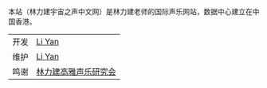 本站（林力建宇宙之声中文网）是林力建老师的国际声乐网站，数据中心建立在中国香港。

<table class="mdui-table">
    <tr>
        <td>开发</td>
        <td><a href="https://github.com/liyanqwq">Li Yan</a></td>
    </tr>
    <tr>
        <td>维护</td>
        <td><a href="https://github.com/liyanqwq">Li Yan</a></td>
    </tr>
    <tr>
        <td>鸣谢</td>
        <td><a href="javascript:;">林力建高雅声乐研究会</a></td>
    </tr>
    <!--<tr>-->
    <!--    <td></td>-->
    <!--    <td></td>-->
    <!--</tr>-->
</table>
